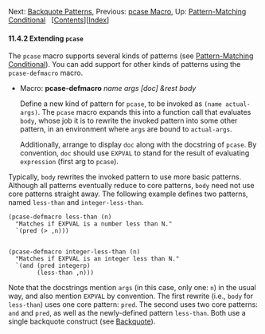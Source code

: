<!-- This is the GNU Emacs Lisp Reference Manual
corresponding to Emacs version 27.2.

Copyright (C) 1990-1996, 1998-2021 Free Software Foundation,
Inc.

Permission is granted to copy, distribute and/or modify this document
under the terms of the GNU Free Documentation License, Version 1.3 or
any later version published by the Free Software Foundation; with the
Invariant Sections being "GNU General Public License," with the
Front-Cover Texts being "A GNU Manual," and with the Back-Cover
Texts as in (a) below.  A copy of the license is included in the
section entitled "GNU Free Documentation License."

(a) The FSF's Back-Cover Text is: "You have the freedom to copy and
modify this GNU manual.  Buying copies from the FSF supports it in
developing GNU and promoting software freedom." -->

<!-- Created by GNU Texinfo 6.7, http://www.gnu.org/software/texinfo/ -->

Next: [Backquote Patterns](Backquote-Patterns.html), Previous: [pcase Macro](pcase-Macro.html), Up: [Pattern-Matching Conditional](Pattern_002dMatching-Conditional.html)   \[[Contents](index.html#SEC_Contents "Table of contents")]\[[Index](Index.html "Index")]

#### 11.4.2 Extending `pcase`

The `pcase` macro supports several kinds of patterns (see [Pattern-Matching Conditional](Pattern_002dMatching-Conditional.html)). You can add support for other kinds of patterns using the `pcase-defmacro` macro.

*   Macro: **pcase-defmacro** *name args \[doc] \&rest body*

    Define a new kind of pattern for `pcase`, to be invoked as `(name actual-args)`<!-- /@w -->. The `pcase` macro expands this into a function call that evaluates `body`, whose job it is to rewrite the invoked pattern into some other pattern, in an environment where `args` are bound to `actual-args`.

    Additionally, arrange to display `doc` along with the docstring of `pcase`. By convention, `doc` should use `EXPVAL` to stand for the result of evaluating `expression` (first arg to `pcase`).

Typically, `body` rewrites the invoked pattern to use more basic patterns. Although all patterns eventually reduce to core patterns, `body` need not use core patterns straight away. The following example defines two patterns, named `less-than` and `integer-less-than`.

    (pcase-defmacro less-than (n)
      "Matches if EXPVAL is a number less than N."
      `(pred (> ,n)))

```
```

    (pcase-defmacro integer-less-than (n)
      "Matches if EXPVAL is an integer less than N."
      `(and (pred integerp)
            (less-than ,n)))

Note that the docstrings mention `args` (in this case, only one: `n`) in the usual way, and also mention `EXPVAL` by convention. The first rewrite (i.e., `body` for `less-than`) uses one core pattern: `pred`. The second uses two core patterns: `and` and `pred`, as well as the newly-defined pattern `less-than`. Both use a single backquote construct (see [Backquote](Backquote.html)).
